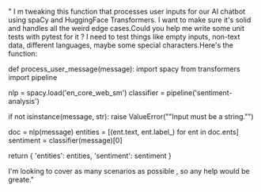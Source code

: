 "
 I m tweaking this function that processes user inputs for our AI chatbot using spaCy and HuggingFace Transformers. I want to make sure it's solid and handles all the weird edge cases.Could you help me write some unit tests with pytest for it ? I need to test things like empty inputs, non-text data, different languages, maybe some special characters.Here's the function:
 

 def process_user_message(message):
  import spacy
  from transformers import pipeline
 

  nlp = spacy.load('en_core_web_sm')
  classifier = pipeline('sentiment-analysis')
 

  if not isinstance(message, str):
  raise ValueError(""Input must be a string."")
 

  doc = nlp(message)
  entities = [(ent.text, ent.label_) for ent in doc.ents]
  sentiment = classifier(message)[0]
 

  return {
  'entities': entities,
  'sentiment': sentiment
  }
 

 

 I'm looking to cover as many scenarios as possible , so any help would be greate."